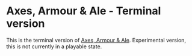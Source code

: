 # Axes, Armour & Ale - Terminal version

This is the terminal version of [Axes, Armour & Ale](https://github.com/cyberfilth/Axes-Armour-Ale).
Experimental version, this is not currently in a playable state.